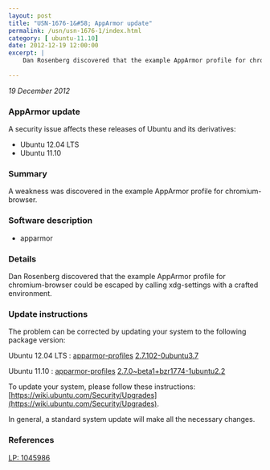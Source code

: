 ```yaml
---
layout: post
title: "USN-1676-1&#58; AppArmor update"
permalink: /usn/usn-1676-1/index.html
category: [ ubuntu-11.10]
date: 2012-12-19 12:00:00
excerpt: |
    Dan Rosenberg discovered that the example AppArmor profile for chromium-browser could be escaped by calling xdg-settings with a crafted environment. 
    
--- 
```

 
 

*19 December 2012*

### AppArmor update

A security issue affects these releases of Ubuntu and its derivatives:

* Ubuntu 12.04 LTS
* Ubuntu 11.10

### Summary

A weakness was discovered in the example AppArmor profile for chromium-browser.

### Software description

* apparmor 

### Details

Dan Rosenberg discovered that the example AppArmor profile for chromium-browser could be escaped by calling xdg-settings with a crafted environment. 

### Update instructions

The problem can be corrected by updating your system to the following package version:

Ubuntu 12.04 LTS
 : [apparmor-profiles](https://launchpad.net/ubuntu/+source/apparmor) <span> [2.7.102-0ubuntu3.7](https://launchpad.net/ubuntu/+source/apparmor/2.7.102-0ubuntu3.7) </span> 

Ubuntu 11.10
 : [apparmor-profiles](https://launchpad.net/ubuntu/+source/apparmor) <span> [2.7.0~beta1+bzr1774-1ubuntu2.2](https://launchpad.net/ubuntu/+source/apparmor/2.7.0~beta1+bzr1774-1ubuntu2.2) </span> 

To update your system, please follow these instructions: [https://wiki.ubuntu.com/Security/Upgrades](https://wiki.ubuntu.com/Security/Upgrades).

In general, a standard system update will make all the necessary changes. 

### References

 
 [LP: 1045986](https://launchpad.net/bugs/1045986)
 

